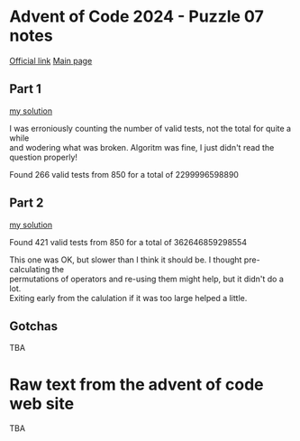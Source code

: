 # Advent of Code 2024 - Puzzle 07 notes

[Official link](https://adventofcode.com/2024/day/7)
[Main page](../README.md)

## Part 1
[my solution](puzzle_07-part_1_jmt.py)

I was erroniously counting the number of valid tests, not the total for quite a while  
and wodering what was broken.  Algoritm was fine, I just didn't read the question properly!

Found 266 valid tests from 850 for a total of 2299996598890

## Part 2
[my solution](puzzle_07-part_2_jmt.py)

Found 421 valid tests from 850 for a total of 362646859298554

This one was OK, but slower than I think it should be.  I thought pre-calculating the  
permutations of operators and re-using them might help, but it didn't do a lot.   
Exiting early from the calulation if it was too large helped a little.

## Gotchas

TBA

# Raw text from the advent of code web site

TBA
